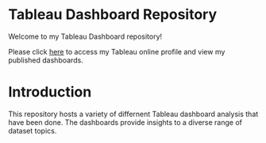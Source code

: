 # Tableau Dashboard Repository

Welcome to my Tableau Dashboard repository!

Please click [here](https://public.tableau.com/views/Sales_Dashboard_17338076965380/SalesDashboard?:language=en-GB&publish=yes&:sid=&:redirect=auth&:display_count=n&:origin=viz_share_link) to access my Tableau online profile and view my published dashboards.

# Introduction
This repository hosts a variety of differnent Tableau dashboard analysis that have been done. The dashboards provide insights to a diverse range of dataset topics. 



